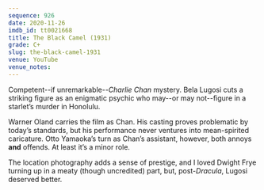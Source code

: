 ```yaml
---
sequence: 926
date: 2020-11-26
imdb_id: tt0021668
title: The Black Camel (1931)
grade: C+
slug: the-black-camel-1931
venue: YouTube
venue_notes:
---
```


Competent--if unremarkable--_Charlie Chan_ mystery. Bela Lugosi cuts a striking figure as an enigmatic psychic who may--or may not--figure in a starlet’s murder in Honolulu.

<!-- end -->

Warner Oland carries the film as Chan. His casting proves problematic by today’s standards, but his performance never ventures into mean-spirited caricature. Otto Yamaoka’s turn as Chan’s assistant, however, both annoys **and** offends. At least it’s a minor role.

The location photography adds a sense of prestige, and I loved Dwight Frye turning up in a meaty (though uncredited) part, but, post-<span data-imdb-id="tt0021814">_Dracula_</span>, Lugosi deserved better.